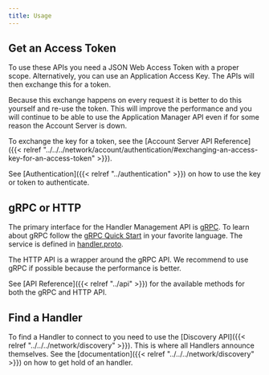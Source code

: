 ```yaml
---
title: Usage
---
```


## Get an Access Token

To use these APIs you need a JSON Web Access Token with a proper scope. Alternatively, you can use an Application Access Key. The APIs will then exchange this for a token.

Because this exchange happens on every request it is better to do this yourself and re-use the token. This will improve the performance and you will continue to be able to use the Application Manager API even if for some reason the Account Server is down.

To exchange the key for a token, see the [Account Server API Reference]({{< relref "../../../network/account/authentication/#exchanging-an-access-key-for-an-access-token" >}}).

See [Authentication]({{< relref "../authentication" >}}) on how to use the key or token to authenticate.

## gRPC or HTTP

The primary interface for the Handler Management API is [gRPC](http://www.grpc.io/). To learn about gRPC follow the [gRPC Quick Start](http://www.grpc.io/docs/quickstart/) in your favorite language.  The service is defined in [handler.proto](https://github.com/TheThingsNetwork/api/blob/master/handler/handler.proto). 

The HTTP API is a wrapper around the gRPC API. We recommend to use gRPC if possible because the performance is better.

See [API Reference]({{< relref "../api" >}}) for the available methods for both the gRPC and HTTP API.

## Find a Handler

To find a Handler to connect to you need to use the [Discovery API]({{< relref "../../../network/discovery" >}}). This is where all Handlers announce themselves. See the [documentation]({{< relref "../../../network/discovery" >}}) on how to get hold of an handler.
